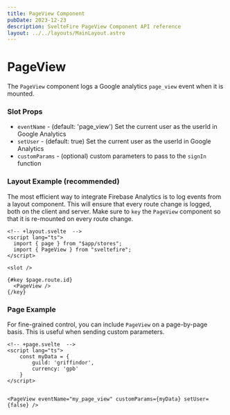 ```yaml
---
title: PageView Component
pubDate: 2023-12-23
description: SvelteFire PageView Component API reference
layout: ../../layouts/MainLayout.astro
---
```


# PageView

The `PageView` component logs a Google analytics `page_view` event when it is mounted.

### Slot Props

- `eventName` - (default: 'page_view') Set the current user as the userId in Google Analytics
- `setUser` - (default: true) Set the current user as the userId in Google Analytics
- `customParams` - (optional) custom parameters to pass to the `signIn` function

### Layout Example (recommended)

The most efficient way to integrate Firebase Analytics is to log events from a layout component. This will ensure that every route change is logged, both on the client and server. Make sure to `key` the `PageView` component so that it is re-mounted on every route change.

```svelte
<!-- +layout.svelte  --> 
<script lang="ts">
  import { page } from "$app/stores";
  import { PageView } from "sveltefire";
</script>

<slot />

{#key $page.route.id}
  <PageView />
{/key}
```

### Page Example

For fine-grained control, you can include `PageView` on a page-by-page basis. This is useful when sending custom parameters.


```svelte
<!-- +page.svelte  --> 
<script lang="ts">
    const myData = {
        guild: 'griffindor',
        currency: 'gpb'
    }
</script>


<PageView eventName="my_page_view" customParams={myData} setUser={false} />
```